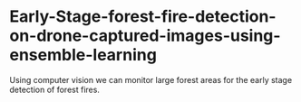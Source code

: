 # Early-Stage-forest-fire-detection-on-drone-captured-images-using-ensemble-learning
Using computer vision we can monitor large forest areas for the early stage detection of forest fires.
